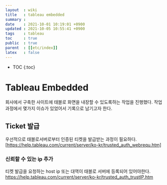 ```yaml
---
layout  : wiki
title   : tableau embedded
summary : 
date    : 2021-10-01 10:19:01 +0900
updated : 2021-10-05 10:55:41 +0900
tags    : tableau
toc     : true
public  : true
parent  : [[etc/index]]
latex   : false
---
```

* TOC
{:toc}

# Tableau Embedded

회사에서 구축한 사이트에 태블로 화면을 내장할 수 있도록하는 작업을 진행했다.
작업 과정에서 몇가지 이슈가 있었어서 기록으로 남기고자 한다.

## Ticket 발급

우선적으로 태블로서버로부터 인증된 티켓을 발급받는 과정이 필요하다.
[https://help.tableau.com/current/server/ko-kr/trusted_auth_webrequ.htm]

### 신뢰할 수 있는 ip 추가
티켓 발급을 요청하는 host ip 또는 대역이 태블로 서버에 등록되어 있어야한다.
https://help.tableau.com/current/server/ko-kr/trusted_auth_trustIP.htm

### 
